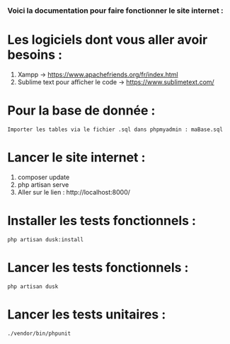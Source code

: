 ### Voici la documentation pour faire fonctionner le site internet : 

# Les logiciels dont vous aller avoir besoins : 
1. Xampp -> https://www.apachefriends.org/fr/index.html
2. Sublime text pour afficher le code -> https://www.sublimetext.com/

# Pour la base de donnée : 
    Importer les tables via le fichier .sql dans phpmyadmin : maBase.sql

# Lancer le site internet : 
1. composer update
2. php artisan serve
3. Aller sur le lien : http://localhost:8000/

# Installer les tests fonctionnels : 
    php artisan dusk:install

# Lancer les tests fonctionnels : 
    php artisan dusk

# Lancer les tests unitaires : 
    ./vendor/bin/phpunit

